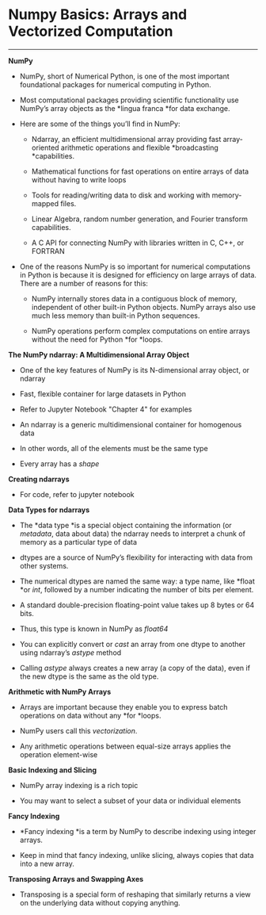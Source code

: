 # Numpy Basics: Arrays and Vectorized Computation

* * *


**NumPy**

* NumPy, short of Numerical Python, is one of the most important foundational packages for numerical computing in Python.

* Most computational packages providing scientific functionality use NumPy’s array objects as the *lingua franca *for data exchange.

* Here are some of the things you’ll find in NumPy:

    * Ndarray, an efficient multidimensional array providing fast array-oriented arithmetic operations and flexible *broadcasting *capabilities.

    * Mathematical functions for fast operations on entire arrays of data without having to write loops

    * Tools for reading/writing data to disk and working with memory-mapped files.

    * Linear Algebra, random number generation, and Fourier transform capabilities.

    * A C API for connecting NumPy with libraries written in C, C++, or FORTRAN

* One of the reasons NumPy is so important for numerical computations in Python is because it is designed for efficiency on large arrays of data. There are a number of reasons for this:

    * NumPy internally stores data in a contiguous block of memory, independent of other built-in Python objects. NumPy arrays also use much less memory than built-in Python sequences.

    * NumPy operations perform complex computations on entire arrays without the need for Python *for *loops.

**The NumPy ndarray: A Multidimensional Array Object**

* One of the key features of NumPy is its N-dimensional array object, or ndarray

* Fast, flexible container for large datasets in Python

* Refer to Jupyter Notebook "Chapter 4" for examples

* An ndarray is a generic multidimensional container for homogenous data

* In other words, all of the elements must be the same type

* Every array has a *shape*

**Creating ndarrays**

* For code, refer to jupyter notebook

**Data Types for ndarrays**

* The *data type *is a special object containing the information (or *metadata*, data about data) the ndarray needs to interpret a chunk of memory as a particular type of data

* dtypes are a source of NumPy’s flexibility for interacting with data from other systems.

* The numerical dtypes are named the same way: a type name, like *float *or *int*, followed by a number indicating the number of bits per element.

* A standard double-precision floating-point value takes up 8 bytes or 64 bits. 

* Thus, this type is known in NumPy as *float64*

* You can explicitly convert or *cast* an array from one dtype to another using ndarray’s *astype* method

* Calling *astype* always creates a new array (a copy of the data), even if the new dtype is the same as the old type.

**Arithmetic with NumPy Arrays**

* Arrays are important because they enable you to express batch operations on data without any *for *loops.

* NumPy users call this *vectorization*. 

* Any arithmetic operations between equal-size arrays applies the operation element-wise

**Basic Indexing and Slicing**

* NumPy array indexing is a rich topic

* You may want to select a subset of your data or individual elements

**Fancy Indexing**

* *Fancy indexing *is a term by NumPy to describe indexing using integer arrays.

* Keep in mind that fancy indexing, unlike slicing, always copies that data into a new array.

**Transposing Arrays and Swapping Axes**

* Transposing is a special form of reshaping that similarly returns a view on the underlying data without copying anything.

